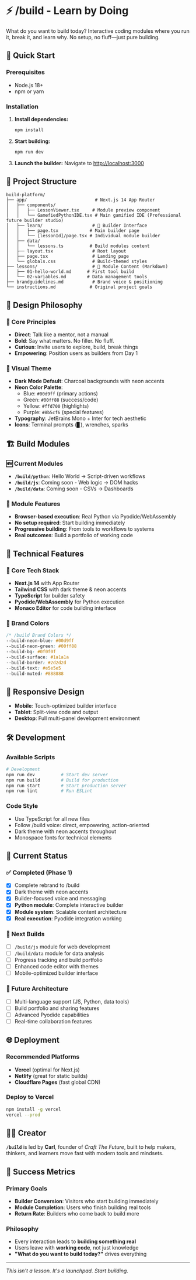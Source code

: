 # ⚡ /build - Learn by Doing

What do you want to build today? Interactive coding modules where you run it, break it, and learn why. No setup, no fluff—just pure building.

## 🚀 Quick Start

### Prerequisites
- Node.js 18+ 
- npm or yarn

### Installation

1. **Install dependencies:**
   ```bash
   npm install
   ```

2. **Start building:**
   ```bash
   npm run dev
   ```

3. **Launch the builder:**
   Navigate to [http://localhost:3000](http://localhost:3000)

## 📁 Project Structure

```
build-platform/
├── app/                          # Next.js 14 App Router
│   ├── components/
│   │   ├── LessonViewer.tsx     # Module preview component
│   │   └── GamefiedPythonIDE.tsx # Main gamified IDE (Professional future builder studio)
│   ├── learn/                   # 🔧 Builder Interface
│   │   ├── page.tsx            # Main builder page
│   │   └── [lessonId]/page.tsx # Individual module builder
│   ├── data/
│   │   └── lessons.ts          # Build modules content
│   ├── layout.tsx               # Root layout
│   ├── page.tsx                 # Landing page
│   └── globals.css              # Build-themed styles
├── lessons/                     # 📝 Module Content (Markdown)
│   ├── 01-hello-world.md      # First tool build
│   └── 02-variables.md        # Data management tools
├── brandguidelines.md           # Brand voice & positioning
└── instructions.md             # Original project goals
```

## 🎨 Design Philosophy

### 🎯 Core Principles
- **Direct**: Talk like a mentor, not a manual
- **Bold**: Say what matters. No filler. No fluff.
- **Curious**: Invite users to explore, build, break things
- **Empowering**: Position users as builders from Day 1

### 🌙 Visual Theme
- **Dark Mode Default**: Charcoal backgrounds with neon accents
- **Neon Color Palette**: 
  - Blue: `#00d9ff` (primary actions)
  - Green: `#00ff88` (success/code)
  - Yellow: `#ffd700` (highlights)
  - Purple: `#8b5cf6` (special features)
- **Typography**: JetBrains Mono + Inter for tech aesthetic
- **Icons**: Terminal prompts (▊), wrenches, sparks

## 🏗️ Build Modules

### 🆕 Current Modules
- **`/build/python`**: Hello World → Script-driven workflows
- **`/build/js`**: Coming soon - Web logic → DOM hacks  
- **`/build/data`**: Coming soon - CSVs → Dashboards

### 🎯 Module Features
- **Browser-based execution**: Real Python via Pyodide/WebAssembly
- **No setup required**: Start building immediately
- **Progressive building**: From tools to workflows to systems
- **Real outcomes**: Build a portfolio of working code

## 🔧 Technical Features

### 🚀 Core Tech Stack
- **Next.js 14** with App Router
- **Tailwind CSS** with dark theme & neon accents
- **TypeScript** for builder safety
- **Pyodide/WebAssembly** for Python execution
- **Monaco Editor** for code building interface

### 🎨 Brand Colors

```css
/* /build Brand Colors */
--build-neon-blue: #00d9ff
--build-neon-green: #00ff88
--build-bg: #0f0f0f
--build-surface: #1a1a1a
--build-border: #2d2d2d
--build-text: #e5e5e5
--build-muted: #888888
```

## 📱 Responsive Design

- **Mobile**: Touch-optimized builder interface
- **Tablet**: Split-view code and output
- **Desktop**: Full multi-panel development environment

## 🛠️ Development

### Available Scripts

```bash
# Development
npm run dev          # Start dev server
npm run build        # Build for production
npm run start        # Start production server
npm run lint         # Run ESLint
```

### Code Style
- Use TypeScript for all new files
- Follow /build voice: direct, empowering, action-oriented
- Dark theme with neon accents throughout
- Monospace fonts for technical elements

## 🚧 Current Status

### ✅ Completed (Phase 1)
- [x] Complete rebrand to /build
- [x] Dark theme with neon accents
- [x] Builder-focused voice and messaging
- [x] **Python module**: Complete interactive builder
- [x] **Module system**: Scalable content architecture
- [x] **Real execution**: Pyodide integration working

### 🔄 Next Builds
- [ ] `/build/js` module for web development
- [ ] `/build/data` module for data analysis
- [ ] Progress tracking and build portfolio
- [ ] Enhanced code editor with themes
- [ ] Mobile-optimized builder interface

### 🎯 Future Architecture
- [ ] Multi-language support (JS, Python, data tools)
- [ ] Build portfolio and sharing features
- [ ] Advanced Pyodide capabilities
- [ ] Real-time collaboration features

## 🌐 Deployment

### Recommended Platforms
- **Vercel** (optimal for Next.js)
- **Netlify** (great for static builds)
- **Cloudflare Pages** (fast global CDN)

### Deploy to Vercel
```bash
npm install -g vercel
vercel --prod
```

## 👨‍💻 Creator

**`/build`** is led by **Carl**, founder of *Craft The Future*, built to help makers, thinkers, and learners move fast with modern tools and mindsets.

## 🎯 Success Metrics

### Primary Goals
- **Builder Conversion**: Visitors who start building immediately
- **Module Completion**: Users who finish building real tools
- **Return Rate**: Builders who come back to build more

### Philosophy
- Every interaction leads to **building something real**
- Users leave with **working code**, not just knowledge
- **"What do you want to build today?"** drives everything

---

*This isn't a lesson. It's a launchpad. Start building.* 
